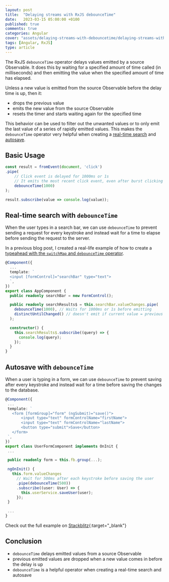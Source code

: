 ```yaml
---
layout: post
title:  "Delaying streams with RxJS debounceTime"
date:   2023-03-15 05:00:00 +0100
published: true
comments: true
categories: Angular
cover: "assets/delaying-streams-with-debouncetime/delaying-streams-with-debouncetime"
tags: [Angular, RxJS]
type: article
---
```


The RxJS `debounceTime` operator delays values emitted by a source Observable. It does this by waiting for a specified amount of time called (in milliseconds) and then emitting the value when the specified amount of time has elapsed. 

Unless a new value is emitted from the source Observable before the delay time is up, then it:
- drops the previous value
- emits the new value from the source Observable
- resets the timer and starts waiting again for the specified time

This behavior can be used to filter out the unwanted values or to only emit the last value of a series of rapidly emitted values.
This makes the `debounceTime` operator very helpful when creating a [real-time search]('#real-time-search-with-debouncetime') and [autosave]('#autosave-with-debouncetime').

## Basic Usage
```typescript
const result = fromEvent(document, 'click')
.pipe(
    // Click event is delayed for 1000ms or 1s
    // It emits the most recent click event, even after burst clicking
    debounceTime(1000) 
);

result.subscribe(value => console.log(value));
```


## Real-time search with `debounceTime`
When the user types in a search bar, we can use `debounceTime` to prevent sending a request for every keystroke and instead wait for a time to elapse before sending the request to the server. 

In a previous blog post, I created a real-life example of how to create a [typeahead with the `switchMap` and `debounceTime` operator](/real-life-use-cases-for-rxjs-switchmap-in-angular/#typeahead-with-switchmap-and-reactiveforms).

```typescript
@Component({
  ...
  template: `
  <input [formControl]="searchBar" type="text">
  `,
})
export class AppComponent {
  public readonly searchBar = new FormControl();

  public readonly searchResults$ = this.searchBar.valueChanges.pipe(
    debounceTime(1000), // Waits for 1000ms or 1s before emitting
    distinctUntilChanged() // doesn't emit if current value = previous value
  );

  constructor() {
    this.searchResults$.subscribe((query) => {
      console.log(query);
    });
  }
}
```

## Autosave with `debounceTime`
When a user is typing in a form, we can use `debounceTime` to prevent saving after every keystroke and instead wait for a time before saving the changes to the database.
 
 ```typescript
@Component({
  ...
  template: `
    <form [formGroup]="form" (ngSubmit)="save()">
        <input type="text" formControlName="firstName">
        <input type="text" formControlName="lastName">
        <button type="submit">Save</button>
    </form>
  `,
})
export class UserFormComponent implements OnInit {
  ...

  public readonly form = this.fb.group(...);

  ngOnInit() {
    this.form.valueChanges
      // Wait for 500ms after each keystroke before saving the user
      .pipe(debounceTime(500))
      .subscribe((user: User) => {
        this.userService.saveUser(user);
      });
  }

  ...
}
```

Check out the full example on [Stackblitz](https://stackblitz.com/edit/angular-nntsy9?file=src/main.ts){:target="_blank"}

## Conclusion
- `debounceTime` delays emitted values from a source Observable
- previous emitted values are dropped when a new value comes in before the delay is up
- `debounceTime` is a helpful operator when creating a real-time search and autosave